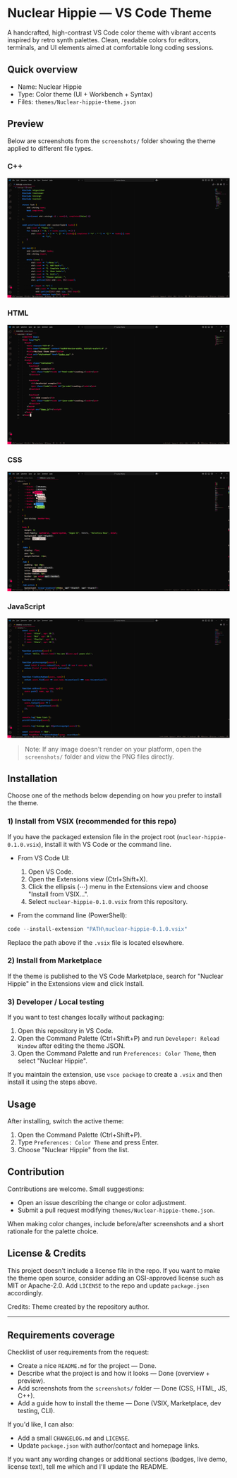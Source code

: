 # Nuclear Hippie — VS Code Theme

A handcrafted, high-contrast VS Code color theme with vibrant accents inspired by retro synth palettes. Clean, readable colors for editors, terminals, and UI elements aimed at comfortable long coding sessions.

## Quick overview

- Name: Nuclear Hippie
- Type: Color theme (UI + Workbench + Syntax)
- Files: `themes/Nuclear-hippie-theme.json`

## Preview

Below are screenshots from the `screenshots/` folder showing the theme applied to different file types.

### C++
![C++ screenshot](./screenshots/%D1%81++.png)

### HTML
![HTML screenshot](./screenshots/html.png)

### CSS
![CSS screenshot](./screenshots/css.png)

### JavaScript
![JS screenshot](./screenshots/js.png)

> Note: If any image doesn't render on your platform, open the `screenshots/` folder and view the PNG files directly.

## Installation

Choose one of the methods below depending on how you prefer to install the theme.

### 1) Install from VSIX (recommended for this repo)

If you have the packaged extension file in the project root (`nuclear-hippie-0.1.0.vsix`), install it with VS Code or the command line.

- From VS Code UI:
  1. Open VS Code.
  2. Open the Extensions view (Ctrl+Shift+X).
  3. Click the ellipsis (⋯) menu in the Extensions view and choose "Install from VSIX...".
  4. Select `nuclear-hippie-0.1.0.vsix` from this repository.

- From the command line (PowerShell):

```powershell
code --install-extension "PATH\nuclear-hippie-0.1.0.vsix"
```

Replace the path above if the `.vsix` file is located elsewhere.

### 2) Install from Marketplace

If the theme is published to the VS Code Marketplace, search for "Nuclear Hippie" in the Extensions view and click Install.

### 3) Developer / Local testing

If you want to test changes locally without packaging:

1. Open this repository in VS Code.
2. Open the Command Palette (Ctrl+Shift+P) and run `Developer: Reload Window` after editing the theme JSON.
3. Open the Command Palette and run `Preferences: Color Theme`, then select "Nuclear Hippie".

If you maintain the extension, use `vsce package` to create a `.vsix` and then install it using the steps above.

## Usage

After installing, switch the active theme:

1. Open the Command Palette (Ctrl+Shift+P).
2. Type `Preferences: Color Theme` and press Enter.
3. Choose "Nuclear Hippie" from the list.

## Contribution

Contributions are welcome. Small suggestions:

- Open an issue describing the change or color adjustment.
- Submit a pull request modifying `themes/Nuclear-hippie-theme.json`.

When making color changes, include before/after screenshots and a short rationale for the palette choice.

## License & Credits

This project doesn't include a license file in the repo. If you want to make the theme open source, consider adding an OSI-approved license such as MIT or Apache-2.0. Add `LICENSE` to the repo and update `package.json` accordingly.

Credits: Theme created by the repository author.

---

## Requirements coverage

Checklist of user requirements from the request:

- Create a nice `README.md` for the project — Done.
- Describe what the project is and how it looks — Done (overview + preview).
- Add screenshots from the `screenshots/` folder — Done (CSS, HTML, JS, C++).
- Add a guide how to install the theme — Done (VSIX, Marketplace, dev testing, CLI).

If you'd like, I can also:

- Add a small `CHANGELOG.md` and `LICENSE`.
- Update `package.json` with author/contact and homepage links.

If you want any wording changes or additional sections (badges, live demo, license text), tell me which and I'll update the README.
